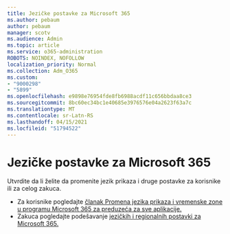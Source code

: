 ```yaml
---
title: Jezičke postavke za Microsoft 365
ms.author: pebaum
author: pebaum
manager: scotv
ms.audience: Admin
ms.topic: article
ms.service: o365-administration
ROBOTS: NOINDEX, NOFOLLOW
localization_priority: Normal
ms.collection: Adm_O365
ms.custom:
- "9000298"
- "5899"
ms.openlocfilehash: e9898e76954fde8fb6988acdf11c656bbdaa8ce3
ms.sourcegitcommit: 8bc60ec34bc1e40685e3976576e04a2623f63a7c
ms.translationtype: MT
ms.contentlocale: sr-Latn-RS
ms.lasthandoff: 04/15/2021
ms.locfileid: "51794522"
---
```

# <a name="microsoft-365-language-settings"></a>Jezičke postavke za Microsoft 365

Utvrdite da li želite da promenite jezik prikaza i druge postavke za korisnike ili za celog zakuca.

- Za korisnike pogledajte [članak Promena jezika prikaza i vremenske zone u programu Microsoft 365 za preduzeća za sve aplikacije.](https://support.microsoft.com/office/6f238bff-5252-441e-b32b-655d5d85d15b)
- Zakuca pogledajte podešavanje [jezičkih i regionalnih postavki za Microsoft 365.](https://docs.microsoft.com/office365/troubleshoot/access-management/set-language-and-region)
